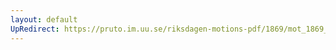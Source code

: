 ```yaml
---
layout: default
UpRedirect: https://pruto.im.uu.se/riksdagen-motions-pdf/1869/mot_1869__ak__13/mot_1869__ak__13-001.pdf
---
```

